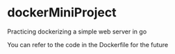 # dockerMiniProject
Practicing dockerizing a simple web server in go

You can refer to the code in the Dockerfile for the future
